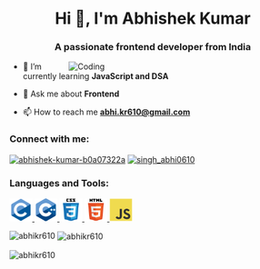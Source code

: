 <h1 align="center">Hi 👋, I'm Abhishek Kumar</h1>
<h3 align="center">A passionate frontend developer from India</h3>
<img align="right" alt="Coding" width="400" src="https://giphy.com/gifs/loosekeys-animation-animated-26u4cqVR8dsmedTJ6">

- 🌱 I’m currently learning **JavaScript and DSA**

- 💬 Ask me about **Frontend**

- 📫 How to reach me **abhi.kr610@gmail.com**

<h3 align="left">Connect with me:</h3>
<p align="left">
<a href="https://linkedin.com/in/abhishek-kumar-b0a07322a" target="blank"><img align="center" src="https://raw.githubusercontent.com/rahuldkjain/github-profile-readme-generator/master/src/images/icons/Social/linked-in-alt.svg" alt="abhishek-kumar-b0a07322a" height="30" width="40" /></a>
<a href="https://instagram.com/singh_abhi0610" target="blank"><img align="center" src="https://raw.githubusercontent.com/rahuldkjain/github-profile-readme-generator/master/src/images/icons/Social/instagram.svg" alt="singh_abhi0610" height="30" width="40" /></a>
</p>

<h3 align="left">Languages and Tools:</h3>
<p align="left"> <a href="https://www.cprogramming.com/" target="_blank" rel="noreferrer"> <img src="https://raw.githubusercontent.com/devicons/devicon/master/icons/c/c-original.svg" alt="c" width="40" height="40"/> </a> <a href="https://www.w3schools.com/cpp/" target="_blank" rel="noreferrer"> <img src="https://raw.githubusercontent.com/devicons/devicon/master/icons/cplusplus/cplusplus-original.svg" alt="cplusplus" width="40" height="40"/> </a> <a href="https://www.w3schools.com/css/" target="_blank" rel="noreferrer"> <img src="https://raw.githubusercontent.com/devicons/devicon/master/icons/css3/css3-original-wordmark.svg" alt="css3" width="40" height="40"/> </a> <a href="https://www.w3.org/html/" target="_blank" rel="noreferrer"> <img src="https://raw.githubusercontent.com/devicons/devicon/master/icons/html5/html5-original-wordmark.svg" alt="html5" width="40" height="40"/> </a> <a href="https://developer.mozilla.org/en-US/docs/Web/JavaScript" target="_blank" rel="noreferrer"> <img src="https://raw.githubusercontent.com/devicons/devicon/master/icons/javascript/javascript-original.svg" alt="javascript" width="40" height="40"/> </a> </p>

<p><img align="left" src="https://github-readme-stats.vercel.app/api/top-langs?username=abhikr610&show_icons=true&locale=en&layout=compact" alt="abhikr610" /></p>

<p>&nbsp;<img align="center" src="https://github-readme-stats.vercel.app/api?username=abhikr610&show_icons=true&locale=en" alt="abhikr610" /></p>

<p><img align="center" src="https://github-readme-streak-stats.herokuapp.com/?user=abhikr610&" alt="abhikr610" /></p>
